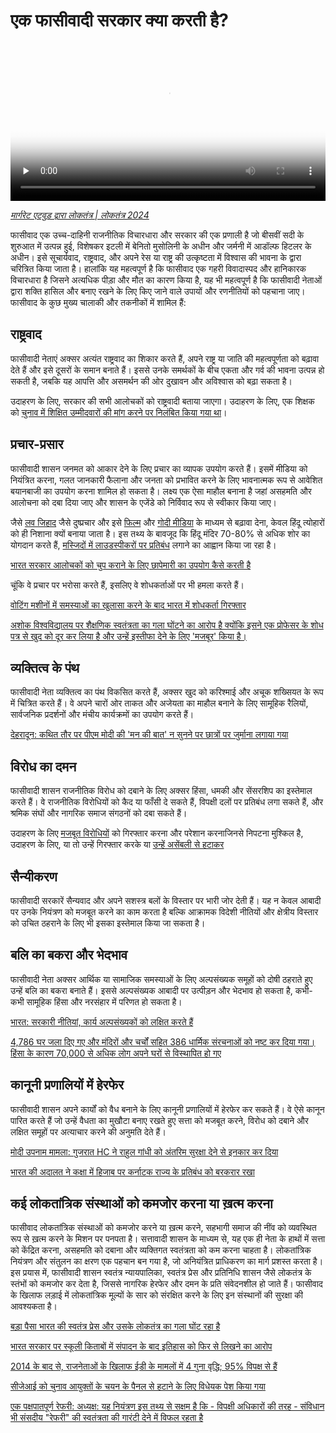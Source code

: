 # एक फासीवादी सरकार क्या करती है?

<video width="100%" controls controls preload="none" poster="../images/fascism.png">
  <source src="https://com-ft-next-media-renditions.s3.eu-west-1.amazonaws.com/17050842428480/1280x720.mp4" type="video/mp4">
</video>

*[मार्गरेट एटवुड़ द्वारा लोकतंत्र | लोकतंत्र 2024](https://www.ft.com/video/bd19b92f-f0e5-4668-a9a8-33b3ed68ddde)*



फासीवाद एक उच्च-दाहिनी राजनीतिक विचारधारा और सरकार की एक प्रणाली है जो बीसवीं सदी के शुरुआत में उत्पन्न हुई, विशेषकर इटली में बेनितो मुसोलिनी के अधीन और जर्मनी में आडॉल्फ हिटलर के अधीन। इसे सूचार्यवाद, राष्ट्रवाद, और अपने रेस या राष्ट्र की उत्कृष्टता में विश्वास की भावना के द्वारा चरित्रित किया जाता है। हालांकि यह महत्वपूर्ण है कि फासीवाद एक गहरी विवादास्पद और हानिकारक विचारधारा है जिसने अत्यधिक पीड़ा और मौत का कारण किया है, यह भी महत्वपूर्ण है कि फासीवादी नेताओं द्वारा शक्ति हासिल और बनाए रखने के लिए किए जाने वाले उपायों और रणनीतियों को पहचाना जाए। फासीवाद के कुछ मुख्य चालाकी और तकनीकों में शामिल हैं:

## राष्ट्रवाद

फासीवादी नेताएं अक्सर अत्यंत राष्ट्रवाद का शिकार करते हैं, अपने राष्ट्र या जाति की महत्वपूर्णता को बढ़ावा देते हैं और इसे दूसरों के समान बनाते हैं। इससे उनके समर्थकों के बीच एकता और गर्व की भावना उत्पन्न हो सकती है, जबकि यह आपत्ति और असमर्थन की ओर दुखावन और अविश्वास को बढ़ा सकता है।

उदाहरण के लिए, सरकार की सभी आलोचकों को राष्ट्रवादी बताया जाएगा। उदाहरण के लिए, एक शिक्षक को [चुनाव में शिक्षित उम्मीदवारों की मांग करने पर निलंबित किया गया था](https://www.hindustantimes.com/india-news/unacademy-educator-sacked-for-asking-students-to-vote-for-educated-candidates-aap-congress-react-101692316014535.html)।

## प्रचार-प्रसार

फासीवादी शासन जनमत को आकार देने के लिए प्रचार का व्यापक उपयोग करते हैं। इसमें मीडिया को नियंत्रित करना, गलत जानकारी फैलाना और जनता को प्रभावित करने के लिए भावनात्मक रूप से आवेशित बयानबाजी का उपयोग करना शामिल हो सकता है। लक्ष्य एक ऐसा माहौल बनाना है जहां असहमति और आलोचना को दबा दिया जाए और शासन के एजेंडे को निर्विवाद रूप से स्वीकार किया जाए।

जैसे [लव जिहाद](https://en.wikipedia.org/wiki/Love_jihad_conspiracy_theory) जैसे दुष्प्रचार और इसे [फिल्म](https://www.aljazeera.com/news/2023/5/4/kerala-story-film-on-alleged-indian-isil-recruits-gets-pushback) और [गोदी मीडिया]((https://en.wikipedia.org/wiki/Godi_media)) के माध्यम से बढ़ावा देना, केवल हिंदू त्योहारों को ही निशाना क्यों बनाया जाता है। इस तथ्य के बावजूद कि हिंदू मंदिर 70-80% से अधिक शोर का योगदान करते हैं, [मस्जिदों में लाउडस्पीकरों पर प्रतिबंध](https://www.newindianexpress.com/nation/2021/Mar/24/pil-seeking-ban-on-loudspeakers-in-mosques-filed-in-jharkhand-high-court-2280984.html) लगाने का आह्वान किया जा रहा है।

[भारत सरकार आलोचकों को चुप कराने के लिए छापेमारी का उपयोग कैसे करती है]((https://time.com/6255425/india-raid-bbc-modi-documentary/))

चूंकि वे प्रचार पर भरोसा करते हैं, इसलिए वे शोधकर्ताओं पर भी हमला करते हैं।

[वोटिंग मशीनों में समस्याओं का खुलासा करने के बाद भारत में शोधकर्ता गिरफ्तार]((http://web.archive.org/web/20230203033338/https://www.wired.com/2010/08/researcher-arrested-in-india/))

[अशोक विश्वविद्यालय पर शैक्षणिक स्वतंत्रता का गला घोंटने का आरोप है क्योंकि इसने एक प्रोफेसर के शोध पत्र से खुद को दूर कर लिया है और उन्हें इस्तीफा देने के लिए 'मजबूर' किया है।](https://www.aljazeera.com/news/2023/8/28/row-at-indias-premier-private-university-sparks-debate-on-academic-freedom)


## व्यक्तित्व के पंथ

फासीवादी नेता व्यक्तित्व का पंथ विकसित करते हैं, अक्सर खुद को करिश्माई और अचूक शख्सियत के रूप में चित्रित करते हैं। वे अपने चारों ओर ताकत और अजेयता का माहौल बनाने के लिए सामूहिक रैलियों, सार्वजनिक प्रदर्शनों और मंचीय कार्यक्रमों का उपयोग करते हैं।

[देहरादून: कथित तौर पर पीएम मोदी की 'मन की बात' न सुनने पर छात्रों पर जुर्माना लगाया गया](https://www.newindianexpress.com/nation/2023/May/05/dehradun-students-reportedly-fined-for-not-listening-to-pm-modis-mann-ki-baat-2572343.html)


## विरोध का दमन

फासीवादी शासन राजनीतिक विरोध को दबाने के लिए अक्सर हिंसा, धमकी और सेंसरशिप का इस्तेमाल करते हैं। वे राजनीतिक विरोधियों को कैद या फाँसी दे सकते हैं, विपक्षी दलों पर प्रतिबंध लगा सकते हैं, और श्रमिक संघों और नागरिक समाज संगठनों को दबा सकते हैं।

उदाहरण के लिए [मजबूत विरोधियों](https://www.thehindu.com/news/national/manish-sisodia-arrest-9-opposition-leaders-write-to-pm-modi-about-misuse-of-central-agencies/article66583183.ece) को गिरफ्तार करना और परेशान करनाजिनसे निपटना मुश्किल है, उदाहरण के लिए, या तो उन्हें गिरफ्तार करके या [उन्हें असेंबली से हटाकर](https://www.bbc.com/news/world-asia-india-67294799)

## सैन्यीकरण

फासीवादी सरकारें सैन्यवाद और अपने सशस्त्र बलों के विस्तार पर भारी जोर देती हैं। यह न केवल आबादी पर उनके नियंत्रण को मजबूत करने का काम करता है बल्कि आक्रामक विदेशी नीतियों और क्षेत्रीय विस्तार को उचित ठहराने के लिए भी इसका इस्तेमाल किया जा सकता है।

## बलि का बकरा और भेदभाव

फासीवादी नेता अक्सर आर्थिक या सामाजिक समस्याओं के लिए अल्पसंख्यक समूहों को दोषी ठहराते हुए उन्हें बलि का बकरा बनाते हैं। इससे अल्पसंख्यक आबादी पर उत्पीड़न और भेदभाव हो सकता है, कभी-कभी सामूहिक हिंसा और नरसंहार में परिणत हो सकता है।

[भारत: सरकारी नीतियां, कार्य अल्पसंख्यकों को लक्षित करते हैं](https://www.hrw.org/news/2021/02/19/india-government-policies-actions-target-minorities)

[4,786 घर जला दिए गए और मंदिरों और चर्चों सहित 386 धार्मिक संरचनाओं को नष्ट कर दिया गया। हिंसा के कारण 70,000 से अधिक लोग अपने घरों से विस्थापित हो गए](https://www.thehindu.com/news/national/175-killed-over-1100-injured-in-four-months-of-manipur-violence-police/article67310428.ece)

## कानूनी प्रणालियों में हेरफेर

फासीवादी शासन अपने कार्यों को वैध बनाने के लिए कानूनी प्रणालियों में हेरफेर कर सकते हैं। वे ऐसे कानून पारित करते हैं जो उन्हें वैधता का मुखौटा बनाए रखते हुए सत्ता को मजबूत करने, विरोध को दबाने और लक्षित समूहों पर अत्याचार करने की अनुमति देते हैं।

[मोदी उपनाम मामला: गुजरात HC ने राहुल गांधी को अंतरिम सुरक्षा देने से इनकार कर दिया](https://www.livemint.com/news/india/gujarat-hc-refuses-to-grant-interim-protection-to-rahul-gandhi-in-modi-surname-defamation-case-11683025810740.html)

[भारत की अदालत ने कक्षा में हिजाब पर कर्नाटक राज्य के प्रतिबंध को बरकरार रखा](https://www.aljazeera.com/news/2022/3/15/india-court-upholds-karnataka-states-ban-on-hijab-in-class)

## कई लोकतांत्रिक संस्थाओं को कमजोर करना या ख़त्म करना

फासीवाद लोकतांत्रिक संस्थाओं को कमजोर करने या ख़त्म करने, सहभागी समाज की नींव को व्यवस्थित रूप से ख़त्म करने के मिशन पर पनपता है। सत्तावादी शासन के माध्यम से, यह एक ही नेता के हाथों में सत्ता को केंद्रित करना, असहमति को दबाना और व्यक्तिगत स्वतंत्रता को कम करना चाहता है। लोकतांत्रिक नियंत्रण और संतुलन का क्षरण एक पहचान बन गया है, जो अनियंत्रित प्राधिकरण का मार्ग प्रशस्त करता है। इस प्रयास में, फासीवादी शासन स्वतंत्र न्यायपालिका, स्वतंत्र प्रेस और प्रतिनिधि शासन जैसे लोकतंत्र के स्तंभों को कमजोर कर देता है, जिससे नागरिक हेरफेर और दमन के प्रति संवेदनशील हो जाते हैं। फासीवाद के खिलाफ लड़ाई में लोकतांत्रिक मूल्यों के सार को संरक्षित करने के लिए इन संस्थानों की सुरक्षा की आवश्यकता है।

[बड़ा पैसा भारत की स्वतंत्र प्रेस और उसके लोकतंत्र का गला घोंट रहा है](https://www.aljazeera.com/opinions/2023/1/6/big-money-is-choking-indias-free-press)

[भारत सरकार पर स्कूली किताबों में संपादन के बाद इतिहास को फिर से लिखने का आरोप](https://www.theguardian.com/world/2023/apr/06/indian-government-accused-of-rewriting-history-after-edits-to-schoolbooks)

[2014 के बाद से, राजनेताओं के खिलाफ ईडी के मामलों में 4 गुना वृद्धि; 95% विपक्ष से हैं](https://indianexpress.com/article/express-exclusive/since-2014-4-fold-jump-in-ed-cases-against-politicians-95-per-cent-are-from-opposition-8163060/)

[सीजेआई को चुनाव आयुक्तों के चयन के पैनल से हटाने के लिए विधेयक पेश किया गया](https://www.thehindu.com/news/national/bill-moved-to-remove-cji-from-panel-to-select-election-commissioners/article67180873.ece)

[एक पक्षपातपूर्ण रेफरी: अध्यक्ष: यह नियंत्रण इस तथ्य से सक्षम है कि - विपक्षी अधिकारों की तरह - संविधान भी संसदीय "रेफरी" की स्वतंत्रता की गारंटी देने में विफल रहता है](https://papers.ssrn.com/sol3/papers.cfm?abstract_id=4601145)